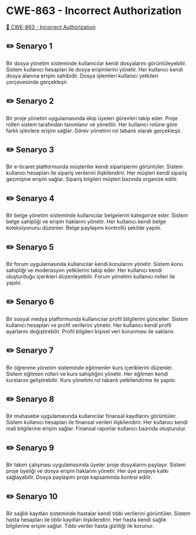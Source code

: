 # CWE-863 - Incorrect Authorization
<a href="https://cwe.mitre.org/data/definitions/863.html" target="_blank">🔗 CWE-863 - Incorrect Authorization</a>

## ✏️ Senaryo 1
Bir dosya yönetim sisteminde kullanıcılar kendi dosyalarını görüntüleyebilir. Sistem kullanıcı hesapları ile dosya erişimlerini yönetir. Her kullanıcı kendi dosya alanına erişim sahibidir. Dosya işlemleri kullanıcı yetkileri çerçevesinde gerçekleşir.

## ✏️ Senaryo 2
Bir proje yönetim uygulamasında ekip üyeleri görevleri takip eder. Proje rolleri sistem tarafından tanımlanır ve yönetilir. Her kullanıcı rolüne göre farklı işlevlere erişim sağlar. Görev yönetimi rol tabanlı olarak gerçekleşir.

## ✏️ Senaryo 3
Bir e-ticaret platformunda müşteriler kendi siparişlerini görüntüler. Sistem kullanıcı hesapları ile sipariş verilerini ilişkilendirir. Her müşteri kendi sipariş geçmişine erişim sağlar. Sipariş bilgileri müşteri bazında organize edilir.

## ✏️ Senaryo 4
Bir belge yönetim sisteminde kullanıcılar belgelerini kategorize eder. Sistem belge sahipliği ve erişim haklarını yönetir. Her kullanıcı kendi belge koleksiyonunu düzenler. Belge paylaşımı kontrollü şekilde yapılır.

## ✏️ Senaryo 5
Bir forum uygulamasında kullanıcılar kendi konularını yönetir. Sistem konu sahipliği ve moderasyon yetkilerini takip eder. Her kullanıcı kendi oluşturduğu içerikleri düzenleyebilir. Forum yönetimi kullanıcı rolleri ile yapılır.

## ✏️ Senaryo 6
Bir sosyal medya platformunda kullanıcılar profil bilgilerini günceller. Sistem kullanıcı hesapları ve profil verilerini yönetir. Her kullanıcı kendi profil ayarlarını değiştirebilir. Profil bilgileri kişisel veri korunması ile saklanır.

## ✏️ Senaryo 7
Bir öğrenme yönetim sisteminde eğitmenler kurs içeriklerini düzenler. Sistem eğitmen rolleri ve kurs sahipliğini yönetir. Her eğitmen kendi kurslarını geliştirebilir. Kurs yönetimi rol tabanlı yetkilendirme ile yapılır.

## ✏️ Senaryo 8
Bir muhasebe uygulamasında kullanıcılar finansal kayıtlarını görüntüler. Sistem kullanıcı hesapları ile finansal verileri ilişkilendirir. Her kullanıcı kendi mali bilgilerine erişim sağlar. Finansal raporlar kullanıcı bazında oluşturulur.

## ✏️ Senaryo 9
Bir takım çalışması uygulamasında üyeler proje dosyalarını paylaşır. Sistem proje üyeliği ve dosya erişim haklarını yönetir. Her üye projeye katkı sağlayabilir. Dosya paylaşımı proje kapsamında kontrol edilir.

## ✏️ Senaryo 10
Bir sağlık kayıtları sisteminde hastalar kendi tıbbi verilerini görüntüler. Sistem hasta hesapları ile tıbbi kayıtları ilişkilendirir. Her hasta kendi sağlık bilgilerine erişim sağlar. Tıbbi veriler hasta gizliliği ile korunur.

